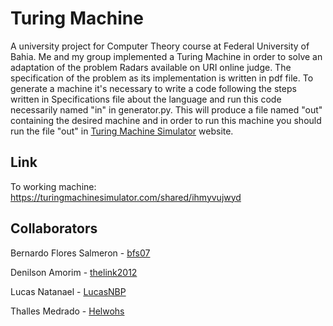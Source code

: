 # Turing Machine

A university project for Computer Theory course at Federal University of Bahia. Me and my group implemented a Turing Machine in order to solve an adaptation of the problem Radars available on URI online judge. The specification of the problem as its implementation is written in pdf file. To generate a machine it's necessary to write a code following the steps written in Specifications file about the language and run this code necessarily named "in" in generator.py. This will produce a file named "out" containing the desired machine and in order to run this machine you should run the file "out" in [Turing Machine Simulator](https://turingmachinesimulator.com/) website.

## Link

To working machine: https://turingmachinesimulator.com/shared/ihmyvujwyd

## Collaborators

Bernardo Flores Salmeron - [bfs07](https://github.com/bfs07/)

Denilson Amorim - [thelink2012](https://github.com/thelink2012/)

Lucas Natanael - [LucasNBP](https://github.com/LucasNBP/)

Thalles Medrado - [Helwohs](https://github.com/Helwohs/)

